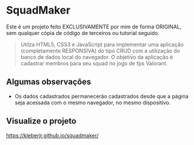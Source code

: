 # SquadMaker

Este é um projeto feito EXCLUSIVAMENTE por mim de forma ORIGINAL, sem qualquer cópia de código de terceiros ou tutorial seguido.

> Utilza HTML5, CSS3 e JavaScript para implementar uma aplicação (completamente RESPONSIVA) do tipo CRUD com a utilização do banco de dados local do navegador. O objetivo da aplicação é cadastrar membros para seu squad no jogo de fps Valorant. 

## Algumas observações
- Os dados cadastrados permanecerão cadastrados desde que a página seja acessada com o mesmo navegador, no mesmo dispositivo.

## Visualize o projeto
https://kleberjr.github.io/squadmaker/
